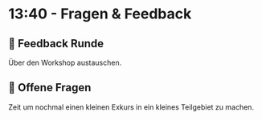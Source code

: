 # 13:40 - Fragen & Feedback

## :speech_balloon: Feedback Runde
Über den Workshop austauschen.

## :gift: Offene Fragen
Zeit um nochmal einen kleinen Exkurs in ein kleines Teilgebiet zu machen.
